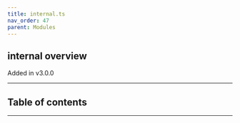 ```yaml
---
title: internal.ts
nav_order: 47
parent: Modules
---
```


## internal overview

Added in v3.0.0

---

<h2 class="text-delta">Table of contents</h2>

---
